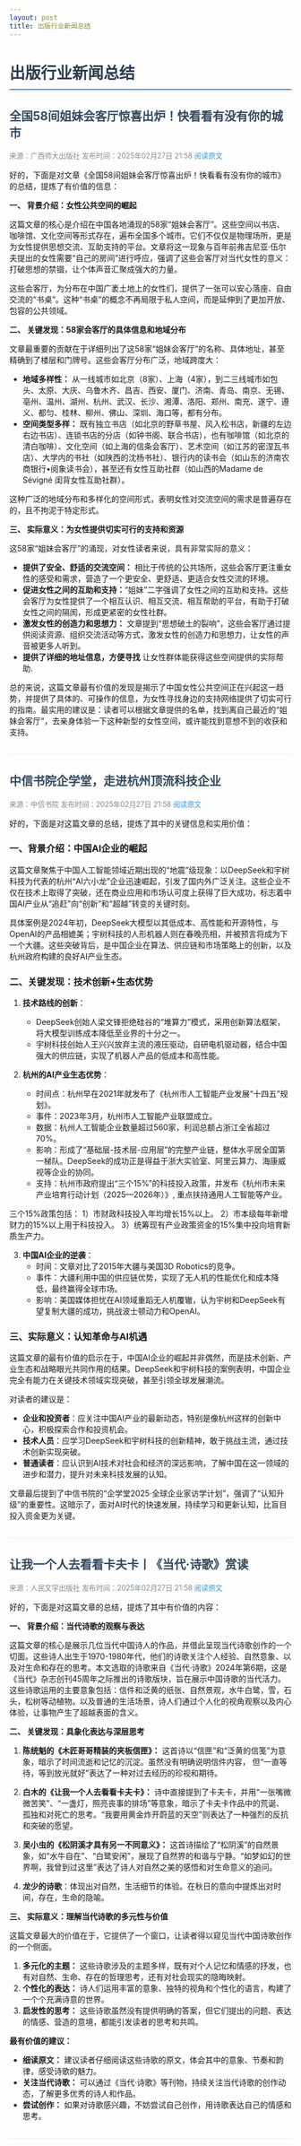 ```yaml
---
layout: post
title: 出版行业新闻总结
---
```


<style>
h1 { 
    color: #2c3e50;
    border-bottom: 2px solid #3498db;
    padding-bottom: 10px;
}
h2 { 
    color: #34495e;
    margin-top: 30px;
}
.meta-info {
    color: #7f8c8d;
    font-size: 0.9em;
    margin-bottom: 15px;
}
.article-link {
    color: #3498db;
    text-decoration: none;
}
.article-link:hover {
    text-decoration: underline;
}
.divider {
    border-top: 1px solid #eee;
    margin: 30px 0;
}
</style>

# 出版行业新闻总结

## 全国58间姐妹会客厅惊喜出炉！快看看有没有你的城市

<div class="meta-info">
来源：广西师大出版社  
发布时间：2025年02月27日 21:58  
<a href='https://mp.weixin.qq.com/s/gjCZZUyw-oQmvGOKT0Gmww' class='article-link' target='_blank'>阅读原文</a>
</div>

好的，下面是对文章《全国58间姐妹会客厅惊喜出炉！快看看有没有你的城市》的总结，提炼了有价值的信息：

**一、 背景介绍：女性公共空间的崛起**

这篇文章的核心是介绍在中国各地涌现的58家“姐妹会客厅”。这些空间以书店、咖啡馆、文化空间等形式存在，遍布全国多个城市。它们不仅仅是物理场所，更是为女性提供思想交流、互助支持的平台。文章将这一现象与百年前弗吉尼亚·伍尔夫提出的女性需要“自己的房间”进行呼应，强调了这些会客厅对当代女性的意义：打破思想的禁锢，让个体声音汇聚成强大的力量。

这些会客厅，为分布在中国广袤土地上的女性们，提供了一张可以安心落座、自由交流的“书桌”。这种“书桌”的概念不再局限于私人空间，而是延伸到了更加开放、包容的公共领域。

**二、 关键发现：58家会客厅的具体信息和地域分布**

文章最重要的贡献在于详细列出了这58家“姐妹会客厅”的名称、具体地址，甚至精确到了楼层和门牌号。这些会客厅分布广泛，地域跨度大：

*  **地域多样性：** 从一线城市如北京（8家）、上海（4家），到二三线城市如包头、太原、大庆、乌鲁木齐、昌吉、西安、厦门、济南、青岛、南京、无锡、亳州、温州、湖州、杭州、武汉、长沙、湘潭、洛阳、郑州、南充、遂宁、遵义、都匀、桂林、柳州、佛山、深圳、海口等，都有分布。
*  **空间类型多样：** 既有独立书店（如北京的野草书屋、风入松书店，新疆的左边右边书店）、连锁书店的分店（如钟书阁、联合书店），也有咖啡馆（如北京的清白咖啡）、文化空间（如上海的信条会客厅）、艺术空间（如江苏的密涅瓦书店）、大学内的书社（如陕西的沈杨书社）、银行内的读书会（如山东的济南农商银行•阅象读书会），甚至还有女性互助社群（如山西的Madame de Sévigné 闺背女性互助社群）。

这种广泛的地域分布和多样化的空间形式，表明女性对交流空间的需求是普遍存在的，且不拘泥于特定形式。

**三、 实际意义：为女性提供切实可行的支持和资源**

这58家“姐妹会客厅”的涌现，对女性读者来说，具有非常实际的意义：

*  **提供了安全、舒适的交流空间：** 相比于传统的公共场所，这些会客厅更注重女性的感受和需求，营造了一个更安全、更舒适、更适合女性交流的环境。
*  **促进女性之间的互助和支持：**“姐妹”二字强调了女性之间的互助和支持。这些会客厅为女性提供了一个相互认识、相互交流、相互帮助的平台，有助于打破女性之间的隔阂，形成更紧密的女性社群。
*  **激发女性的创造力和思想力：** 文章提到“思想破土的裂响”，这些会客厅通过提供阅读资源、组织交流活动等方式，激发女性的创造力和思想力，让女性的声音被更多人听到。
*  **提供了详细的地址信息，方便寻找** 让女性群体能获得这些空间提供的实际帮助.

总的来说，这篇文章最有价值的发现是揭示了中国女性公共空间正在兴起这一趋势，并提供了具体的、可操作的信息，为女性寻找身边的支持网络提供了切实可行的指南。最实用的建议是：读者可以根据文章提供的名单，找到离自己最近的“姐妹会客厅”，去亲身体验一下这种新型的女性空间，或许能找到意想不到的收获和支持。

<div class="divider"></div>

## 中信书院企学堂，走进杭州顶流科技企业

<div class="meta-info">
来源：中信书院  
发布时间：2025年02月27日 21:58  
<a href='https://mp.weixin.qq.com/s/id8H7WOaHz-hE7JfTQ9I_g' class='article-link' target='_blank'>阅读原文</a>
</div>

好的，下面是对这篇文章的总结，提炼了其中的关键信息和实用价值：

### 一、背景介绍：中国AI企业的崛起

这篇文章聚焦于中国人工智能领域近期出现的“地震”级现象：以DeepSeek和宇树科技为代表的杭州“AI六小龙”企业迅速崛起，引发了国内外广泛关注。这些企业不仅在技术上取得了突破，还在商业应用和市场认可度上获得了巨大成功，标志着中国AI产业从“追赶”向“创新”和“超越”转变的关键时刻。

具体案例是2024年初，DeepSeek大模型以其低成本、高性能和开源特性，与OpenAI的产品相媲美；宇树科技的人形机器人则在春晚亮相，并被预言将成为下一个大疆。这些突破背后，是中国企业在算法、供应链和市场策略上的创新，以及杭州政府构建的良好AI产业生态。

### 二、关键发现：技术创新+生态优势

1.  **技术路线的创新**：
    *   DeepSeek创始人梁文锋拒绝硅谷的“堆算力”模式，采用创新算法框架，将大模型训练成本降低至业界的十分之一。
    *   宇树科技创始人王兴兴放弃主流的液压驱动，自研电机驱动器，结合中国强大的供应链，实现了机器人产品的低成本和高性能。

2.  **杭州的AI产业生态优势**：
    *   时间点：杭州早在2021年就发布了《杭州市人工智能产业发展“十四五”规划》。
    *   事件：2023年3月，杭州市人工智能产业联盟成立。
    *   数据：杭州人工智能企业数量超过560家，利润总额占浙江全省超过70%。
    *   影响：形成了“基础层-技术层-应用层”的完整产业链，整体水平居全国第一梯队。DeepSeek的成功正是得益于浙大实验室、阿里云算力、海康威视等企业的协同。
    * 支持：杭州市政府提出“三个15%”的科技投入政策，并发布《杭州市未来产业培育行动计划（2025—2026年）》, 重点扶持通用人工智能等产业。

三个15%政策包括：
    1）市财政科技投入年均增长15%以上。
    2）市本级每年新增财力的15%以上用于科技投入。
    3）统筹现有产业政策资金的15%集中投向培育新质生产力。

3. **中国AI企业的逆袭**：
    * 时间：文章对比了2015年大疆与美国3D Robotics的竞争。
    * 事件：大疆利用中国的供应链优势，实现了无人机的性能优化和成本降低，最终赢得全球市场。
    * 影响：美国媒体担忧在AI领域重蹈无人机覆辙，认为宇树和DeepSeek有望复制大疆的成功，挑战波士顿动力和OpenAI。

### 三、实际意义：认知革命与AI机遇

这篇文章的最有价值的启示在于，中国AI企业的崛起并非偶然，而是技术创新、产业生态和战略眼光共同作用的结果。DeepSeek和宇树科技的案例表明，中国企业完全有能力在关键技术领域实现突破，甚至引领全球发展潮流。

对读者的建议是：
*   **企业和投资者**：应关注中国AI产业的最新动态，特别是像杭州这样的创新中心，积极探索合作和投资机会。
*   **技术人员**：应学习DeepSeek和宇树科技的创新精神，敢于挑战主流，通过技术创新实现突破。
*   **普通读者**：应认识到AI技术对社会和经济的深远影响，了解中国在这一领域的进步和潜力，提升对未来科技发展的认知。

文章最后提到了中信书院的“企学堂2025·全球企业家访学计划”，强调了“认知升级”的重要性。这暗示了，面对AI时代的快速发展，持续学习和更新认知，比盲目投入资金更为关键。

<div class="divider"></div>

## 让我一个人去看看卡夫卡丨《当代·诗歌》赏读

<div class="meta-info">
来源：人民文学出版社  
发布时间：2025年02月27日 21:58  
<a href='https://mp.weixin.qq.com/s/9T7_3nR4JLII2chrfNM4QA' class='article-link' target='_blank'>阅读原文</a>
</div>

好的，下面是对这篇文章的总结，提炼了其中有价值的内容：

**一、 背景介绍：当代诗歌的观察与表达**

这篇文章的核心是展示几位当代中国诗人的作品，并借此呈现当代诗歌创作的一个切面。这些诗人出生于1970-1980年代，他们的诗歌关注个人经验、自然意象、以及对生命和存在的思考。本文选取的诗歌来自《当代·诗歌》2024年第6期，这是《当代》杂志创刊45周年之际推出的诗歌版块，旨在展示中国诗歌的当代活力。
这些诗歌运用的主要意象包括：信件和泛黄的纸张、自然景观，水牛白鹭，雪，石头，松树等动植物。以及普通的生活场景，诗人们通过个人化的视角观察以及内心体验，让事物产生了超越表面的含义。

**二、 关键发现：具象化表达与深层思考**

1.  **陈统魁的《木匠哥哥精装的夹板信匣》：** 这首诗以“信匣”和“泛黄的信笺”为意象，暗示了时间流逝和记忆的沉淀。虽然没有明确说明信件内容， 但“一直等待，等到放光就好”表达了一种对过去经历的珍视和期待。

2.  **白木的《让我一个人去看看卡夫卡》：** 诗中直接提到了卡夫卡，并用“一张嘴微微苦笑”、“一盏灯，照亮丧事的排场”等意象，暗示了卡夫卡作品中的荒诞、孤独和对死亡的思考。“我要用黄金炸开蔚蓝的天空”则表达了一种强烈的反抗和突破的愿望。

3.  **吴小虫的《松阴溪才具有另一不同意义》：** 这首诗描绘了“松阴溪”的自然景象，如“水牛自在”、“白鹭安闲”，展现了自然界的和谐与宁静。“如梦如幻的世界啊，我曾到过这里”表达了诗人对自然之美的感悟和对生命意义的追问。

4. **龙少的诗歌**：体现出对自然，生活细节的体验。在秋日的意向中提炼出对时间，存在，生命的隐喻。

**三、 实际意义：理解当代诗歌的多元性与价值**

这篇文章最大的价值在于，它提供了一个窗口，让读者得以窥见当代中国诗歌创作的一个侧面。

1.  **多元化的主题：** 这些诗歌涉及的主题多样，既有对个人记忆和情感的抒发，也有对自然、生命、存在的哲理思考，还有对社会现实的隐晦映射。
2.  **个性化的表达：** 诗人们运用丰富的意象、独特的视角和个性化的语言，构建了一个个充满诗意的世界。
3.  **启发性的思考：** 这些诗歌虽然没有提供明确的答案，但它们提出的问题、表达的情感、营造的意境，都能引发读者的思考和共鸣。

**最有价值的建议：**

*   **细读原文：** 建议读者仔细阅读这些诗歌的原文，体会其中的意象、节奏和韵律，感受诗歌的魅力。
*   **关注当代诗歌：** 可以通过《当代·诗歌》等刊物，持续关注当代诗歌的创作动态，了解更多优秀的诗人和作品。
*   **尝试创作：** 如果对诗歌感兴趣，不妨尝试自己创作，用诗歌表达自己的情感和思考。

<div class="divider"></div>

